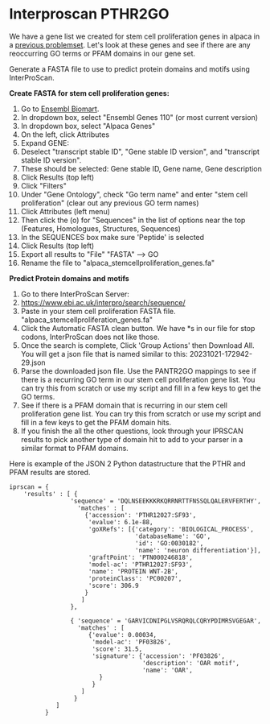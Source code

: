 Interproscan PTHR2GO
====================


We have a gene list we created for stem cell proliferation genes in alpaca in a [previous problemset](../../problemsets/Python_06_problemset.md). Let's look at these genes and see if there are any reoccurring GO terms or PFAM domains in our gene set.


Generate a FASTA file to use to predict protein domains and motifs using InterProScan. 




__Create FASTA for stem cell proliferation genes:__

1. Go to [Ensembl Biomart](http://useast.ensembl.org/biomart/martview/3e66a7a80107043f1317566a8a10fed1).
2. In dropdown box, select "Ensembl Genes 110"  (or most current version)
3. In dropdown box, select "Alpaca Genes" 
4. On the left, click Attributes
5. Expand GENE:
6. Deselect "transcript stable ID", "Gene stable ID version", and "transcript stable ID version".
7. These should be selected: Gene stable ID, Gene name, Gene description
8. Click Results (top left)
9. Click "Filters"
10. Under "Gene Ontology", check "Go term name" and enter "stem cell proliferation" (clear out any previous GO term names)
11. Click Attributes (left menu)
12. Then click the (o) for "Sequences" in the list of options near the top (Features, Homologues, Structures, Sequences)
13. In the SEQUENCES box make sure 'Peptide' is selected
14. Click Results (top left)
15. Export all results to "File" "FASTA" --> GO
16. Rename the file to "alpaca_stemcellproliferation_genes.fa"

__Predict Protein domains and motifs__

1. Go to there InterProScan Server:
2. https://www.ebi.ac.uk/interpro/search/sequence/
3. Paste in your stem cell proliferation FASTA file. "alpaca_stemcellproliferation_genes.fa"
4. Click the Automatic FASTA clean button. We have *s in our file for stop codons, InterProScan does not like those.
5. Once the search is complete, Click 'Group Actions' then Download All. You will get a json file that is named similar to this: 20231021-172942-29.json
6. Parse the downloaded json file. Use the PANTR2GO mappings to see if there is a recurring GO term in our stem cell proliferation gene list. You can try this from scratch or use my script and fill in a few keys to get the GO terms. 
7. See if there is a PFAM domain that is recurring in our stem cell proliferation gene list. You can try this from scratch or use my script and fill in a few keys to get the PFAM domain hits. 
8. If you finish the all the other questions, look through your IPRSCAN results to pick another type of domain hit to add to your parser in a similar format to PFAM domains.



Here is example of the JSON 2 Python datastructure that the PTHR and PFAM results are stored.
```
iprscan = { 
    'results' : [ {
                 'sequence' = 'DQLNSEEKKKRKQRRNRTTFNSSQLQALERVFERTHY',
                   'matches' : [
                     {'accession': 'PTHR12027:SF93',
                      'evalue': 6.1e-88,
                      'goXRefs': [{'category': 'BIOLOGICAL_PROCESS',
                                   'databaseName': 'GO',
                                   'id': 'GO:0030182',
                                   'name': 'neuron differentiation'}],
                      'graftPoint': 'PTN000246818',
                      'model-ac': 'PTHR12027:SF93',
                      'name': 'PROTEIN WNT-2B',
                      'proteinClass': 'PC00207',
                      'score': 306.9
                     }
                    ]
                 },
         
                 { 'sequence' = 'GARVICDNIPGLVSRQRQLCQRYPDIMRSVGEGAR',
                   'matches' : [
                      {'evalue': 0.00034,
                       'model-ac': 'PF03826',
                       'score': 31.5,
                       'signature': {'accession': 'PF03826',
                                     'description': 'OAR motif',
                                     'name': 'OAR',
                         }
                       }
                    ]
                  }
             ]
          }
```

